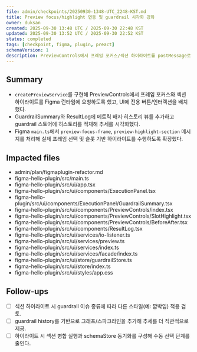 ```yaml
---
file: admin/checkpoints/20250930-1348-UTC_2248-KST.md
title: Preview focus/highlight 연동 및 guardrail 시각화 강화
owner: duksan
created: 2025-09-30 13:48 UTC / 2025-09-30 22:48 KST
updated: 2025-09-30 13:52 UTC / 2025-09-30 22:52 KST
status: completed
tags: [checkpoint, figma, plugin, preact]
schemaVersion: 1
description: PreviewControls에서 프레임 포커스/섹션 하이라이트를 postMessage로 연결하고 guardrail 메트릭 뱃지·히스토리를 추가했다.
---
```


## Summary

- `createPreviewService`를 구현해 PreviewControls에서 프레임 포커스와 섹션 하이라이트를 Figma 런타임에 요청하도록 했고, UI에 전용 버튼/인터랙션을 배치했다.
- GuardrailSummary와 ResultLog에 메트릭 배지·히스토리 뷰를 추가하고 guardrail 스토어에 히스토리를 적재해 추세를 시각화했다.
- Figma `main.ts`에서 `preview-focus-frame`, `preview-highlight-section` 메시지를 처리해 실제 프레임 선택 및 슬롯 기반 하이라이트를 수행하도록 확장했다.

## Impacted files

- admin/plan/figmaplugin-refactor.md
- figma-hello-plugin/src/main.ts
- figma-hello-plugin/src/ui/app.tsx
- figma-hello-plugin/src/ui/components/ExecutionPanel.tsx
- figma-hello-plugin/src/ui/components/ExecutionPanel/GuardrailSummary.tsx
- figma-hello-plugin/src/ui/components/PreviewControls/index.tsx
- figma-hello-plugin/src/ui/components/PreviewControls/SlotHighlight.tsx
- figma-hello-plugin/src/ui/components/PreviewControls/BeforeAfter.tsx
- figma-hello-plugin/src/ui/components/ResultLog.tsx
- figma-hello-plugin/src/ui/services/io-listener.ts
- figma-hello-plugin/src/ui/services/preview.ts
- figma-hello-plugin/src/ui/services/index.ts
- figma-hello-plugin/src/ui/services/facade/index.ts
- figma-hello-plugin/src/ui/store/guardrailStore.ts
- figma-hello-plugin/src/ui/store/index.ts
- figma-hello-plugin/src/ui/styles/app.css

## Follow-ups

- [ ] 섹션 하이라이트 시 guardrail 이슈 종류에 따라 다른 스타일(예: 깜박임) 적용 검토.
- [ ] guardrail history를 기반으로 그래프/스파크라인을 추가해 추세를 더 직관적으로 제공.
- [ ] 하이라이트 시 섹션 병합 실행과 schemaStore 동기화를 구성해 수동 선택 단계를 줄인다.
